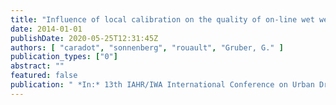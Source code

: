 ```yaml
---
title: "Influence of local calibration on the quality of on-line wet weather discharge monitoring: feedback from five international case studies."
date: 2014-01-01
publishDate: 2020-05-25T12:31:45Z
authors: [ "caradot", "sonnenberg", "rouault", "Gruber, G." ]
publication_types: ["0"]
abstract: ""
featured: false
publication: " *In:* 13th IAHR/IWA International Conference on Urban Drainage. Sarawak, Malaysia. 07.-12. 09. 2014"
---
```


